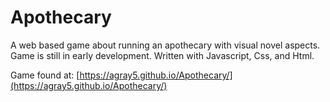 # Apothecary

A web based game about running an apothecary with visual novel aspects. 
Game is still in early development. 
Written with Javascript, Css, and Html. 

Game found at: [https://agray5.github.io/Apothecary/](https://agray5.github.io/Apothecary/)
